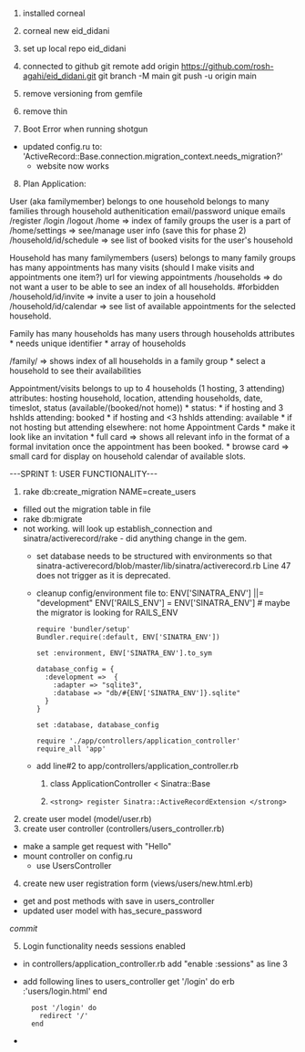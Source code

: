 1. installed corneal
2. corneal new eid_didani
3. set up local repo eid_didani
4. connected to github
    git remote add origin https://github.com/rosh-agahi/eid_didani.git
    git branch -M main
    git push -u origin main

5. remove versioning from gemfile
6. remove thin

7. Boot Error when running shotgun
  * updated config.ru to: 'ActiveRecord::Base.connection.migration_context.needs_migration?'
    * website now works

8. Plan Application:

User (aka familymember)
  belongs to one household
  belongs to many families through household
  authenitication
  email/password
  unique emails
  /register
  /login
  /logout
  /home => index of family groups the user is a part of
  /home/settings => see/manage user info (save this for phase 2)
  /household/id/schedule => see list of booked visits for the user's household


Household
  has many familymembers (users)
  belongs to many family groups
  has many appointments
  has many visits (should I make visits and appointments one item?)
  url for viewing appointments
  /households => do not want a user to be able to see an index of all households. #forbidden
  /household/id/invite => invite a user to join a household
  /household/id/calendar => see list of available appointments for the selected household.

Family
  has many households
  has many users through households
  attributes
    * needs unique identifier
    * array of households

  /family/ => shows index of all households in a family group
    * select a household to see their availabilities

Appointment/visits
  belongs to up to 4 households (1 hosting, 3 attending)
  attributes: hosting household, location, attending households, date, timeslot, status (available/(booked/not home))
    * status:
      * if hosting and 3 hshlds attending: booked
      * if hosting and <3 hshlds attending: available
      * if not hosting but attending elsewhere: not home
  Appointment Cards
    * make it look like an invitation
    * full card => shows all relevant info in the format of a formal invitation once the appointment has been booked.
    * browse card => small card for display on household calendar of available slots.


---SPRINT 1: USER FUNCTIONALITY---
1. rake db:create_migration NAME=create_users
 * filled out the migration table in file
 * rake db:migrate
  * not working. will look up establish_connection and sinatra/activerecord/rake - did anything change in the gem.
    * set database needs to be structured with environments so that sinatra-activerecord/blob/master/lib/sinatra/activerecord.rb Line 47 does not trigger as it is deprecated.
    * cleanup config/environment file to:
          ENV['SINATRA_ENV'] ||= "development"
          ENV['RAILS_ENV'] = ENV['SINATRA_ENV'] # maybe the migrator is looking for RAILS_ENV

          require 'bundler/setup'
          Bundler.require(:default, ENV['SINATRA_ENV'])

          set :environment, ENV['SINATRA_ENV'].to_sym

          database_config = {
            :development =>  {
              :adapter => "sqlite3",
              :database => "db/#{ENV['SINATRA_ENV']}.sqlite"
            }
          }

          set :database, database_config

          require './app/controllers/application_controller'
          require_all 'app'
    * add line#2 to app/controllers/application_controller.rb
      1.   class ApplicationController < Sinatra::Base
      2.     <strong> register Sinatra::ActiveRecordExtension </strong>

2. create user model (model/user.rb)
3. create user controller (controllers/users_controller.rb)
  * make a sample get request with "Hello"
  * mount controller on config.ru
    * use UsersController
4. create new user registration form (views/users/new.html.erb)
  * get and post methods with save in users_controller
  * updated user model with has_secure_password

_commit_

5. Login functionality needs sessions enabled
  * in controllers/application_controller.rb add "enable :sessions" as line 3
  * add following lines to users_controller
          get '/login' do
            erb :'users/login.html'
          end

          post '/login' do
            redirect '/'
          end
  * 
